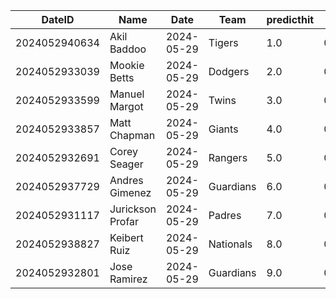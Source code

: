 DateID         |  Name              |  Date        |  Team       |  predicthit  |  predicthitproba     |  hitbool  |  Last7DaysAVG  |  Last15DaysAVG  |  Last30DaysAVG
---------------|--------------------|--------------|-------------|--------------|----------------------|-----------|----------------|-----------------|---------------
2024052940634  |  Akil Baddoo       |  2024-05-29  |  Tigers     |  1.0         |  0.9971162493557547  |  False    |  0.0           |  0.0            |  1.0
2024052933039  |  Mookie Betts      |  2024-05-29  |  Dodgers    |  2.0         |  0.6101894781341144  |  False    |  0.4           |  0.327          |  0.282
2024052933599  |  Manuel Margot     |  2024-05-29  |  Twins      |  3.0         |  0.6044288055666021  |  False    |  0.4           |  0.32           |  0.245
2024052933857  |  Matt Chapman      |  2024-05-29  |  Giants     |  4.0         |  0.6042596383866896  |  False    |  0.222         |  0.347          |  0.263
2024052932691  |  Corey Seager      |  2024-05-29  |  Rangers    |  5.0         |  0.6042200929271601  |  False    |  0.389         |  0.35           |  0.283
2024052937729  |  Andres Gimenez    |  2024-05-29  |  Guardians  |  6.0         |  0.6036574923733727  |  False    |  0.333         |  0.346          |  0.272
2024052931117  |  Jurickson Profar  |  2024-05-29  |  Padres     |  7.0         |  0.6034180155009791  |  False    |  0.208         |  0.333          |  0.344
2024052938827  |  Keibert Ruiz      |  2024-05-29  |  Nationals  |  8.0         |  0.6022705266370297  |  False    |  0.5           |  0.333          |  0.225
2024052932801  |  Jose Ramirez      |  2024-05-29  |  Guardians  |  9.0         |  0.6020340573722088  |  False    |  0.391         |  0.346          |  0.284
